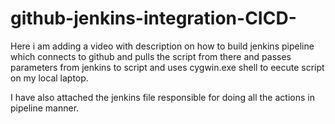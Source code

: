 # github-jenkins-integration-CICD-

Here i am adding a video with description on how to build jenkins pipeline which connects to github and pulls the script from there and  passes parameters from jenkins
to script and uses cygwin.exe shell to eecute script on my local laptop.

I have also attached the jenkins file responsible for doing all the actions in pipeline manner.
